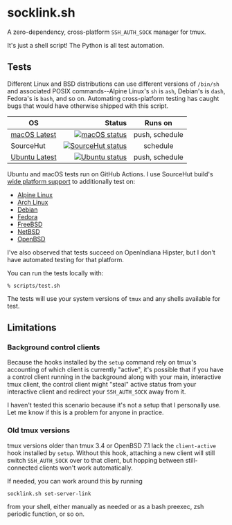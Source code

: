 # socklink.sh

A zero-dependency, cross-platform `SSH_AUTH_SOCK` manager for tmux.

It's just a shell script!  The Python is all test automation.

## Tests

Different Linux and BSD distributions can use different versions of `/bin/sh`
and associated POSIX commands--Alpine Linux's `sh` is `ash`, Debian's is
`dash`, Fedora's is `bash`, and so on.  Automating cross-platform testing has
caught bugs that would have otherwise shipped with this script.

| OS                                                        |                                                                                                                                                                       Status | Runs on        |
|-----------------------------------------------------------|-----------------------------------------------------------------------------------------------------------------------------------------------------------------------------:|:--------------:|
| [macOS Latest](https://github.com/actions/runner-images)  |    [![macOS status](https://github.com/mshroyer/socklink/actions/workflows/test-macos.yml/badge.svg)](https://github.com/mshroyer/socklink/actions/workflows/test-macos.yml) | push, schedule |
| SourceHut                                                 |  [![SourceHut status](https://github.com/mshroyer/socklink/actions/workflows/sourcehut.yml/badge.svg)](https://github.com/mshroyer/socklink/actions/workflows/sourcehut.yml) | schedule       |
| [Ubuntu Latest](https://github.com/actions/runner-images) | [![Ubuntu status](https://github.com/mshroyer/socklink/actions/workflows/test-ubuntu.yml/badge.svg)](https://github.com/mshroyer/socklink/actions/workflows/test-ubuntu.yml) | push, schedule |

Ubuntu and macOS tests run on GitHub Actions.  I use SourceHut build's [wide
platform support](https://man.sr.ht/builds.sr.ht/) to additionally test on:

- [Alpine Linux](https://builds.sr.ht/~mshroyer/socklink/alpine)
- [Arch Linux](https://builds.sr.ht/~mshroyer/socklink/archlinux)
- [Debian](https://builds.sr.ht/~mshroyer/socklink/debian)
- [Fedora](https://builds.sr.ht/~mshroyer/socklink/fedora)
- [FreeBSD](https://builds.sr.ht/~mshroyer/socklink/freebsd)
- [NetBSD](https://builds.sr.ht/~mshroyer/socklink/netbsd)
- [OpenBSD](https://builds.sr.ht/~mshroyer/socklink/openbsd)

I've also observed that tests succeed on OpenIndiana Hipster, but I don't have
automated testing for that platform.

You can run the tests locally with:

```
% scripts/test.sh
```

The tests will use your system versions of `tmux` and any shells available for
test.

## Limitations

### Background control clients

Because the hooks installed by the `setup` command rely on tmux's accounting
of which client is currently "active", it's possible that if you have a
control client running in the background along with your main, interactive
tmux client, the control client might "steal" active status from your
interactive client and redirect your `SSH_AUTH_SOCK` away from it.

I haven't tested this scenario because it's not a setup that I personally use.
Let me know if this is a problem for anyone in practice.

### Old tmux versions

tmux versions older than tmux 3.4 or OpenBSD 7.1 lack the `client-active` hook
installed by `setup`.  Without this hook, attaching a new client will still
switch `SSH_AUTH_SOCK` over to that client, but hopping between
still-connected clients won't work automatically.

If needed, you can work around this by running

```
socklink.sh set-server-link
```

from your shell, either manually as needed or as a bash preexec, zsh periodic
function, or so on.
